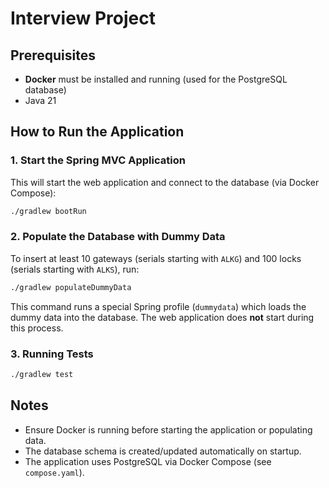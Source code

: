 # Interview Project

## Prerequisites
- **Docker** must be installed and running (used for the PostgreSQL database)
- Java 21

## How to Run the Application

### 1. Start the Spring MVC Application
This will start the web application and connect to the database (via Docker Compose):

```sh
./gradlew bootRun
```

### 2. Populate the Database with Dummy Data
To insert at least 10 gateways (serials starting with `ALKG`) and 100 locks (serials starting with `ALKS`), run:

```sh
./gradlew populateDummyData
```

This command runs a special Spring profile (`dummydata`) which loads the dummy data into the database. The web application does **not** start during this process.

### 3. Running Tests

```sh
./gradlew test
```

## Notes
- Ensure Docker is running before starting the application or populating data.
- The database schema is created/updated automatically on startup.
- The application uses PostgreSQL via Docker Compose (see `compose.yaml`).

